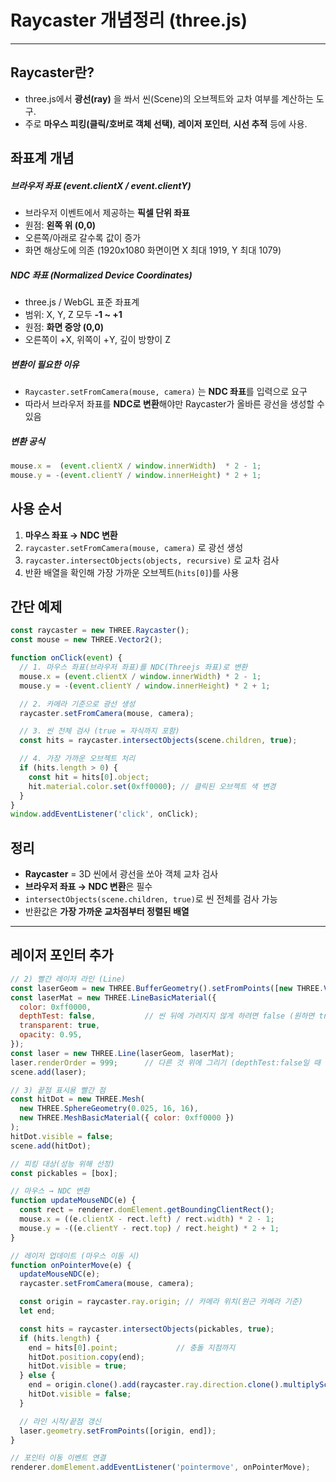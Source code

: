 # Raycaster 개념정리 (three.js)

---

>

## Raycaster란?
- three.js에서 **광선(ray)** 을 쏴서 씬(Scene)의 오브젝트와 교차 여부를 계산하는 도구.
- 주로 **마우스 피킹(클릭/호버로 객체 선택)**, **레이저 포인터**, **시선 추적** 등에 사용.

## 좌표계 개념

##### 브라우저 좌표 (event.clientX / event.clientY)
- 브라우저 이벤트에서 제공하는 **픽셀 단위 좌표**
- 원점: **왼쪽 위 (0,0)**
- 오른쪽/아래로 갈수록 값이 증가
- 화면 해상도에 의존 (1920x1080 화면이면 X 최대 1919, Y 최대 1079)

##### NDC 좌표 (Normalized Device Coordinates)
- three.js / WebGL 표준 좌표계
- 범위: X, Y, Z 모두 **-1 ~ +1**
- 원점: **화면 중앙 (0,0)**
- 오른쪽이 +X, 위쪽이 +Y, 깊이 방향이 Z

##### 변환이 필요한 이유
- `Raycaster.setFromCamera(mouse, camera)` 는 **NDC 좌표**를 입력으로 요구
- 따라서 브라우저 좌표를 **NDC로 변환**해야만 Raycaster가 올바른 광선을 생성할 수 있음

##### 변환 공식
```js
mouse.x =  (event.clientX / window.innerWidth)  * 2 - 1;
mouse.y = -(event.clientY / window.innerHeight) * 2 + 1;
```

## 사용 순서

1. **마우스 좌표 → NDC 변환**
2. `raycaster.setFromCamera(mouse, camera)` 로 광선 생성
3. `raycaster.intersectObjects(objects, recursive)` 로 교차 검사
4. 반환 배열을 확인해 가장 가까운 오브젝트(`hits[0]`)를 사용

## 간단 예제

```js
const raycaster = new THREE.Raycaster();
const mouse = new THREE.Vector2();

function onClick(event) {
  // 1. 마우스 좌표(브라우저 좌표)를 NDC(Threejs 좌표)로 변환
  mouse.x = (event.clientX / window.innerWidth) * 2 - 1;
  mouse.y = -(event.clientY / window.innerHeight) * 2 + 1;

  // 2. 카메라 기준으로 광선 생성
  raycaster.setFromCamera(mouse, camera);

  // 3. 씬 전체 검사 (true = 자식까지 포함)
  const hits = raycaster.intersectObjects(scene.children, true);

  // 4. 가장 가까운 오브젝트 처리
  if (hits.length > 0) {
    const hit = hits[0].object;
    hit.material.color.set(0xff0000); // 클릭된 오브젝트 색 변경
  }
}
window.addEventListener('click', onClick);
```

## 정리 

- **Raycaster** = 3D 씬에서 광선을 쏘아 객체 교차 검사
- **브라우저 좌표 → NDC 변환**은 필수
- `intersectObjects(scene.children, true)`로 씬 전체를 검사 가능
- 반환값은 **가장 가까운 교차점부터 정렬된 배열**

---

## 레이저 포인터 추가

```js
// 2) 빨간 레이저 라인 (Line)
const laserGeom = new THREE.BufferGeometry().setFromPoints([new THREE.Vector3(), new THREE.Vector3()]);
const laserMat = new THREE.LineBasicMaterial({
  color: 0xff0000,
  depthTest: false,           // 씬 뒤에 가려지지 않게 하려면 false (원하면 true로)
  transparent: true,
  opacity: 0.95,
});
const laser = new THREE.Line(laserGeom, laserMat);
laser.renderOrder = 999;      // 다른 것 위에 그리기 (depthTest:false일 때 유용)
scene.add(laser);

// 3) 끝점 표시용 빨간 점
const hitDot = new THREE.Mesh(
  new THREE.SphereGeometry(0.025, 16, 16),
  new THREE.MeshBasicMaterial({ color: 0xff0000 })
);
hitDot.visible = false;
scene.add(hitDot);

// 피킹 대상(성능 위해 선정)
const pickables = [box];

// 마우스 → NDC 변환
function updateMouseNDC(e) {
  const rect = renderer.domElement.getBoundingClientRect();
  mouse.x = ((e.clientX - rect.left) / rect.width) * 2 - 1;
  mouse.y = -((e.clientY - rect.top) / rect.height) * 2 + 1;
}

// 레이저 업데이트 (마우스 이동 시)
function onPointerMove(e) {
  updateMouseNDC(e);
  raycaster.setFromCamera(mouse, camera);

  const origin = raycaster.ray.origin; // 카메라 위치(원근 카메라 기준)
  let end;

  const hits = raycaster.intersectObjects(pickables, true);
  if (hits.length) {
    end = hits[0].point;             // 충돌 지점까지
    hitDot.position.copy(end);
    hitDot.visible = true;
  } else {
    end = origin.clone().add(raycaster.ray.direction.clone().multiplyScalar(100)); // 고정 길이
    hitDot.visible = false;
  }

  // 라인 시작/끝점 갱신
  laser.geometry.setFromPoints([origin, end]);
}

// 포인터 이동 이벤트 연결
renderer.domElement.addEventListener('pointermove', onPointerMove);
```

